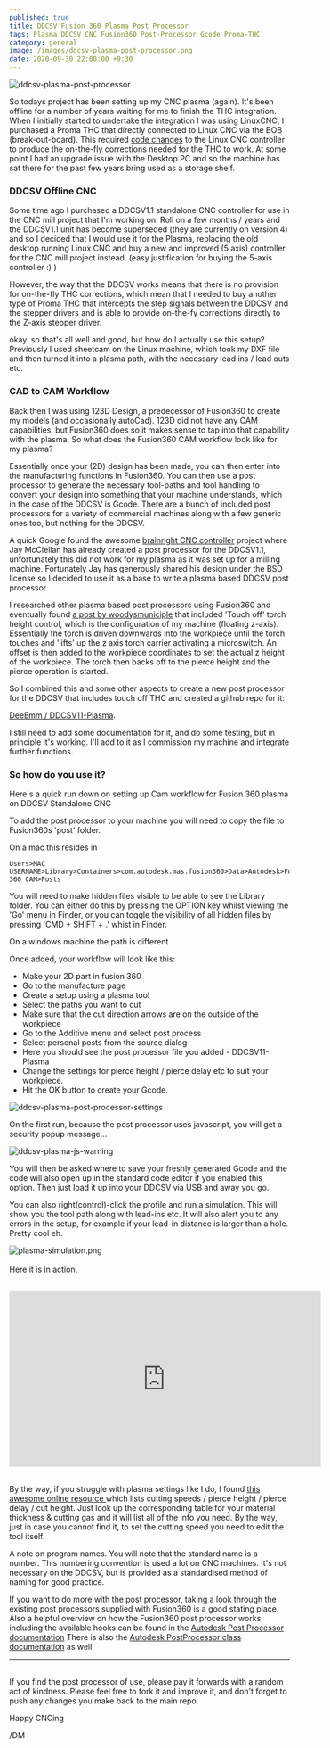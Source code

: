 ```yaml
---
published: true
title: DDCSV Fusion 360 Plasma Post Processor
tags: Plasma DDCSV CNC Fusion360 Post-Processor Gcode Proma-THC
category: general
image: /images/ddcsv-plasma-post-processor.png
date: 2020-09-30 22:00:00 +9:30
---
```


![ddcsv-plasma-post-processor](/images/ddcsv-plasma-post-processor.png)

So todays project has been setting up my CNC plasma (again). It's been offline for a number of years waiting for me to finish the THC integration. When I initially started to undertake the integration I was using LinuxCNC, I purchased a Proma THC that directly connected to Linux CNC via the BOB (break-out-board). This required [code changes](https://forum.linuxcnc.org/49-basic-configuration/27900-thc-config-that-works) to the Linux CNC controller to produce the on-the-fly corrections needed for the THC to work. At some point I had an upgrade issue with the Desktop PC and so the machine has sat there for the past few years bring used as a storage shelf.

### DDCSV Offline CNC

Some time ago I purchased a DDCSV1.1 standalone CNC controller for use in the CNC mill project that I'm working on. Roll on a few months / years and the DDCSV1.1 unit has become superseded (they are currently on version 4) and so I decided that I would use it for the Plasma, replacing the old desktop running Linux CNC and buy a new and improved (5 axis) controller for the CNC mill project instead. (easy justification for buying the 5-axis controller :) )

However,  the way that the DDCSV works means that there is no provision for on-the-fly THC corrections, which mean that I needed to buy another type of Proma THC that intercepts the step signals between the DDCSV and the stepper drivers and is able to provide on-the-fy corrections directly to the Z-axis stepper driver.

okay. so that's all well and good, but how do I actually use this setup? Previously I used sheetcam on the Linux machine, which took my DXF file and then turned it into a plasma path, with the necessary lead ins / lead outs etc.

### CAD to CAM Workflow

Back then I was using 123D Design, a predecessor of Fusion360 to create my models (and occasionally autoCad). 123D did not have any CAM capabilities, but Fusion360 does so it makes sense to tap into that capability with the plasma. So what does the Fusion360 CAM workflow look like for my plasma?

Essentially once your (2D) design has been made, you can then enter into the manufacturing functions in Fusion360. You can then use a post processor to generate the necessary tool-paths and tool handling to convert your design into something that your machine understands, which in the case of the DDCSV is Gcode. There are a bunch of included post processors for a variety of commercial machines along with a few generic ones too, but nothing for the DDCSV.

A quick Google found the awesome [brainright CNC controller](https://www.brainright.com/Projects/CNCController) project where Jay McClellan has already created a post processor for the DDCSV1.1, unfortunately this did not work for my plasma as it was set up for a milling machine. Fortunately Jay has generously shared his design under the BSD license so I decided to use it as a base to write a plasma based DDCSV post processor.

I researched other plasma based post processors using Fusion360 and eventually found [a post by woodysmuniciple](https://forums.autodesk.com/t5/hsm-post-processor-forum/post-processor-for-mach-3-plasma-table/m-p/6407657) that included 'Touch off' torch height control, which is the configuration of my machine (floating z-axis). Essentially the torch is driven downwards into the workpiece until the torch touches and 'lifts' up the z axis torch carrier activating a microswitch. An offset is then added to the workpiece coordinates to set the actual z height of the workpiece. The torch then backs off to the pierce height and the pierce operation is started. 

So I combined this and some other aspects to create a new post processor for the DDCSV that includes touch off THC and created a github repo for it: 

[DeeEmm / DDCSV11-Plasma](https://github.com/DeeEmm/DDCSV11-Plasma). 

I still need to add some documentation for it, and do some testing, but in principle it's working. I'll add to it as I commission my machine and integrate further functions.

### So how do you use it?

Here's a quick run down on setting up Cam workflow for Fusion 360 plasma on DDCSV Standalone CNC 

To add the post processor to your machine you will need to copy the file to Fusion360s 'post' folder. 

On a mac this resides in

```
Users>MAC USERNAME>Library>Containers>com.autodesk.mas.fusion360>Data>Autodesk>Fusion 360 CAM>Posts
```

You will need to make hidden files visible to be able to see the Library folder. You can either do this by pressing the OPTION key whilst viewing the 'Go' menu in Finder, or you can toggle the visibility of all hidden files by pressing 'CMD + SHIFT + .' whist in Finder.

On a windows machine the path is different

Once added, your workflow will look like this:

- Make your 2D part in fusion 360
- Go to the manufacture page
- Create a setup using a plasma tool
- Select the paths you want to cut 
- Make sure that the cut direction arrows are on the outside of the workpiece
- Go to the Additive menu and select post process
- Select personal posts from the source dialog
- Here you should see the post processor file you added - DDCSV11-Plasma
- Change the settings for pierce height / pierce delay etc to suit your workpiece.
- Hit the OK button to create your Gcode.


![ddcsv-plasma-post-processor-settings](/images/ddcsv-plasma-post-processor-settings.png)

On the first run, because the post processor uses javascript, you will get a security popup message...

![ddcsv-plasma-js-warning](/images/ddcsv-plasma-js-warning.png)

You will then be asked where to save your freshly generated Gcode and the code will also open up in the standard code editor if you enabled this option. Then just load it up into your DDCSV via USB and away you go. 

You can also right(control)-click the profile and run a simulation. This will show you the tool path along with lead-ins etc. It will also alert you to any errors in the setup, for example if your lead-in distance is larger than a hole. Pretty cool eh.

![plasma-simulation.png](/images/plasma-simulation.png)
<br><br>
Here it is in action.
<br><br>
<iframe width="560" height="315" src="https://www.youtube.com/embed/roLoUEFVtAE" frameborder="0" allow="accelerometer; autoplay; clipboard-write; encrypted-media; gyroscope; picture-in-picture" allowfullscreen></iframe>
<br><br>


By the way, if you struggle with plasma settings like I do, I found [this awesome online resource ](https://www.plasma-automation.com/partsdatabase/CuttingCharts/hpr260.pdf) which lists cutting speeds / pierce height / pierce delay / cut height. Just look up the corresponding table for your material thickness & cutting gas and it will list all of the info you need. By the way, just in case you cannot find it, to set the cutting speed you need to edit the tool itself.

A note on program names. You will note that the standard name is a number. This numbering convention is used a lot on CNC machines. It's not necessary on the DDCSV, but is provided as a standardised method of naming for good practice.

If you want to do more with the post processor, taking a look through the existing post processors supplied with Fusion360 is a good stating place. Also a helpful overview on how the Fusion360 post processor works including the available hooks can be found in the [Autodesk Post Processor documentation](https://cam.autodesk.com/posts/posts/guides/Post%20Processor%20Training%20Guide.pdf)   There is also the [Autodesk PostProcessor class documentation](https://cam.autodesk.com/posts/reference/classPostProcessor.html) as well

---
<br>
If you find the post processor of use, please pay it forwards with a random act of kindness. Please feel free to fork it and improve it, and don't forget to push any changes you make back to the main repo. 

Happy CNCing  

/DM